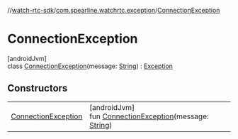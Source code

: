 //[watch-rtc-sdk](../../../index.md)/[com.spearline.watchrtc.exception](../index.md)/[ConnectionException](index.md)

# ConnectionException

[androidJvm]\
class [ConnectionException](index.md)(message: [String](https://kotlinlang.org/api/latest/jvm/stdlib/kotlin/-string/index.html)) : [Exception](https://developer.android.com/reference/kotlin/java/lang/Exception.html)

## Constructors

| | |
|---|---|
| [ConnectionException](-connection-exception.md) | [androidJvm]<br>fun [ConnectionException](-connection-exception.md)(message: [String](https://kotlinlang.org/api/latest/jvm/stdlib/kotlin/-string/index.html)) |
